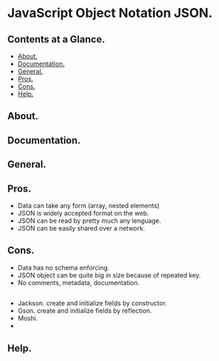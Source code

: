 # JavaScript Object Notation JSON.





## Contents at a Glance.
* [About.](#about)
* [Documentation.](#documentation)
* [General.](#general)
* [Pros.](#pros)
* [Cons.](#cons)
* [Help.](#help)





## About.





## Documentation.





## General.





## Pros.
* Data can take any form (array, nested elements)
* JSON is widely accepted format on the web.
* JSON can be read by pretty much any lenguage.
* JSON can be easily shared over a network.





## Cons.
* Data has no schema enforcing.
* JSON object can be quite big in size because of repeated key.
* No comments, metadata, documentation.





##
* Jackson. create and initialize fields by constructor.
* Gson. create and initialize fields by reflection.
* Moshi.
* 


## Help.
